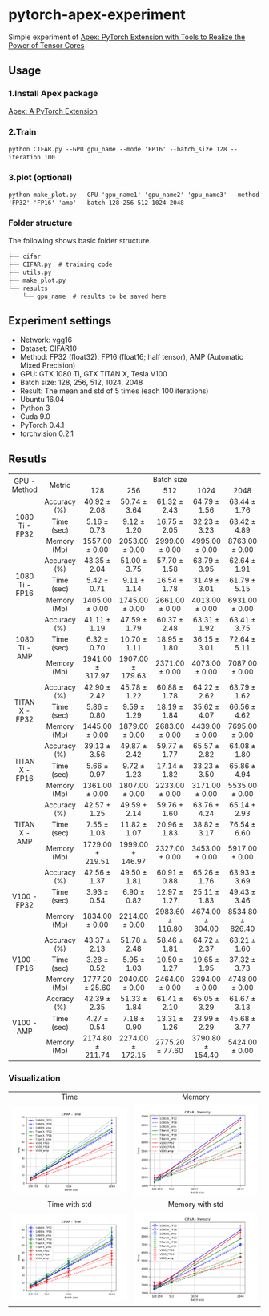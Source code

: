 # pytorch-apex-experiment
Simple experiment of [Apex: PyTorch Extension with Tools to Realize the Power of Tensor Cores](https://github.com/NVIDIA/apex) 

## Usage
### 1.Install Apex package
[Apex: A PyTorch Extension](https://github.com/NVIDIA/apex)
### 2.Train
```
python CIFAR.py --GPU gpu_name --mode 'FP16' --batch_size 128 --iteration 100
```
### 3.plot (optional)
```
python make_plot.py --GPU 'gpu_name1' 'gpu_name2' 'gpu_name3' --method 'FP32' 'FP16' 'amp' --batch 128 256 512 1024 2048
```
### Folder structure
The following shows basic folder structure.
```
├── cifar
├── CIFAR.py  # training code
├── utils.py
├── make_plot.py
└── results
    └── gpu_name  # results to be saved here
```
## Experiment settings
 * Network: vgg16
 * Dataset: CIFAR10
 * Method: FP32 (float32), FP16 (float16; half tensor), AMP (Automatic Mixed Precision)
 * GPU: GTX 1080 Ti, GTX TITAN X, Tesla V100
 * Batch size: 128, 256, 512, 1024, 2048
 * Result: The mean and std of 5 times (each 100 iterations)
 * Ubuntu 16.04
 * Python 3
 * Cuda 9.0
 * PyTorch 0.4.1
 * torchvision 0.2.1
 
## Resutls
<table align='center'>
<tr align='center'>
  <td rowspan="2"> GPU - Method </td>
  <td rowspan="2"> Metric </td>
  <td colspan="5"> Batch size </td>
</tr>
<tr align='center'>
  <td> 128 </td>
  <td> 256 </td>
  <td> 512 </td>
  <td> 1024 </td>
  <td> 2048 </td>
</tr>
<tr align='center'>
  <td rowspan="3"> 1080 Ti - FP32 </td>
  <td> Accuracy (%) </td>
  <td> 40.92 ± 2.08 </td>
  <td> 50.74 ± 3.64 </td>
  <td> 61.32 ± 2.43 </td>
  <td> 64.79 ± 1.56 </td>
  <td> 63.44 ± 1.76 </td>
</tr>
<tr align='center'>
  <td> Time (sec) </td>
  <td> 5.16 ± 0.73 </td>
  <td> 9.12 ± 1.20 </td>
  <td> 16.75 ± 2.05 </td>
  <td> 32.23 ± 3.23 </td>
  <td> 63.42 ± 4.89 </td>
</tr>
<tr align='center'>
  <td> Memory (Mb) </td>
  <td> 1557.00 ± 0.00 </td>
  <td> 2053.00 ± 0.00 </td>
  <td> 2999.00 ± 0.00 </td>
  <td> 4995.00 ± 0.00 </td>
  <td> 8763.00 ± 0.00 </td>
</tr>
<tr align='center'>
  <td rowspan="3"> 1080 Ti - FP16 </td>
  <td> Accuracy (%) </td>
  <td> 43.35 ± 2.04 </td>
  <td> 51.00 ± 3.75 </td>
  <td> 57.70 ± 1.58 </td>
  <td> 63.79 ± 3.95 </td>
  <td> 62.64 ± 1.91 </td>
</tr>
<tr align='center'>
  <td> Time (sec) </td>
  <td> 5.42 ± 0.71 </td>
  <td> 9.11 ± 1.14 </td>
  <td> 16.54 ± 1.78 </td>
  <td> 31.49 ± 3.01 </td>
  <td> 61.79 ± 5.15 </td>
</tr>
<tr align='center'>
  <td> Memory (Mb) </td>
  <td> 1405.00 ± 0.00 </td>
  <td> 1745.00 ± 0.00 </td>
  <td> 2661.00 ± 0.00 </td>
  <td> 4013.00 ± 0.00 </td>
  <td> 6931.00 ± 0.00 </td>
</tr>
<tr align='center'>
  <td rowspan="3"> 1080 Ti - AMP </td>
  <td> Accuracy (%) </td>
  <td> 41.11 ± 1.19 </td>
  <td> 47.59 ± 1.79 </td>
  <td> 60.37 ± 2.48 </td>
  <td> 63.31 ± 1.92 </td>
  <td> 63.41 ± 3.75 </td>
</tr>
<tr align='center'>
  <td> Time (sec) </td>
  <td> 6.32 ± 0.70 </td>
  <td> 10.70 ± 1.11 </td>
  <td> 18.95 ± 1.80 </td>
  <td> 36.15 ± 3.01 </td>
  <td> 72.64 ± 5.11 </td>
</tr>
<tr align='center'>
  <td> Memory (Mb) </td>
  <td> 1941.00 ± 317.97 </td>
  <td> 1907.00 ± 179.63 </td>
  <td> 2371.00 ± 0.00 </td>
  <td> 4073.00 ± 0.00 </td>
  <td> 7087.00 ± 0.00 </td>
</tr>
<tr align='center'>
  <td rowspan="3"> TITAN X - FP32 </td>
  <td> Accuracy (%) </td>
  <td> 42.90 ± 2.42 </td>
  <td> 45.78 ± 1.22 </td>
  <td> 60.88 ± 1.78 </td>
  <td> 64.22 ± 2.62 </td>
  <td> 63.79 ± 1.62 </td>
</tr>
<tr align='center'>
  <td> Time (sec) </td>
  <td> 5.86 ± 0.80 </td>
  <td> 9.59 ± 1.29 </td>
  <td> 18.19 ± 1.84 </td>
  <td> 35.62 ± 4.07 </td>
  <td> 66.56 ± 4.62 </td>
</tr>
<tr align='center'>
  <td> Memory (Mb) </td>
  <td> 1445.00 ± 0.00 </td>
  <td> 1879.00 ± 0.00 </td>
  <td> 2683.00 ± 0.00 </td>
  <td> 4439.00 ± 0.00 </td>
  <td> 7695.00 ± 0.00 </td>
</tr>
<tr align='center'>
  <td rowspan="3"> TITAN X - FP16 </td>
  <td> Accuracy (%) </td>
  <td> 39.13 ± 3.56 </td>
  <td> 49.87 ± 2.42 </td>
  <td> 59.77 ± 1.77 </td>
  <td> 65.57 ± 2.82 </td>
  <td> 64.08 ± 1.80 </td>
</tr>
<tr align='center'>
  <td> Time (sec) </td>
  <td> 5.66 ± 0.97 </td>
  <td> 9.72 ± 1.23 </td>
  <td> 17.14 ± 1.82 </td>
  <td> 33.23 ± 3.50 </td>
  <td> 65.86 ± 4.94 </td>
</tr>
<tr align='center'>
  <td> Memory (Mb) </td>
  <td> 1361.00 ± 0.00 </td>
  <td> 1807.00 ± 0.00 </td>
  <td> 2233.00 ± 0.00 </td>
  <td> 3171.00 ± 0.00 </td>
  <td> 5535.00 ± 0.00 </td>
</tr>
<tr align='center'>
  <td rowspan="3"> TITAN X - AMP </td>
  <td> Accuracy (%) </td>
  <td> 42.57 ± 1.25 </td>
  <td> 49.59 ± 2.14 </td>
  <td> 59.76 ± 1.60 </td>
  <td> 63.76 ± 4.24 </td>
  <td> 65.14 ± 2.93 </td>
</tr>
<tr align='center'>
  <td> Time (sec) </td>
  <td> 7.55 ± 1.03 </td>
  <td> 11.82 ± 1.07 </td>
  <td> 20.96 ± 1.83 </td>
  <td> 38.82 ± 3.17 </td>
  <td> 76.54 ± 6.60 </td>
</tr>
<tr align='center'>
  <td> Memory (Mb) </td>
  <td> 1729.00 ± 219.51 </td>
  <td> 1999.00 ± 146.97 </td>
  <td> 2327.00 ± 0.00 </td>
  <td> 3453.00 ± 0.00 </td>
  <td> 5917.00 ± 0.00 </td>
</tr>
<tr align='center'>
  <td rowspan="3"> V100 - FP32 </td>
  <td> Accuracy (%) </td>
  <td> 42.56 ± 1.37 </td>
  <td> 49.50 ± 1.81 </td>
  <td> 60.91 ± 0.88 </td>
  <td> 65.26 ± 1.76 </td>
  <td> 63.93 ± 3.69 </td>
</tr>
<tr align='center'>
  <td> Time (sec) </td>
  <td> 3.93 ± 0.54 </td>
  <td> 6.90 ± 0.82 </td>
  <td> 12.97 ± 1.27 </td>
  <td> 25.11 ± 1.83 </td>
  <td> 49.43 ± 3.46 </td>
</tr>
<tr align='center'>
  <td> Memory (Mb) </td>
  <td> 1834.00 ± 0.00 </td>
  <td> 2214.00 ± 0.00 </td>
  <td> 2983.60 ± 116.80 </td>
  <td> 4674.00 ± 304.00 </td>
  <td> 8534.80 ± 826.40 </td>
</tr>
<tr align='center'>
  <td rowspan="3"> V100 - FP16 </td>
  <td> Accuracy (%) </td>
  <td> 43.37 ± 2.13 </td>
  <td> 51.78 ± 2.48 </td>
  <td> 58.46 ± 1.81 </td>
  <td> 64.72 ± 2.37 </td>
  <td> 63.21 ± 1.60 </td>
</tr>
<tr align='center'>
  <td> Time (sec) </td>
  <td> 3.28 ± 0.52 </td>
  <td> 5.95 ± 1.03 </td>
  <td> 10.50 ± 1.27 </td>
  <td> 19.65 ± 1.95 </td>
  <td> 37.32 ± 3.73 </td>
</tr>
<tr align='center'>
  <td> Memory (Mb) </td>
  <td> 1777.20 ± 25.60 </td>
  <td> 2040.00 ± 0.00 </td>
  <td> 2464.00 ± 0.00 </td>
  <td> 3394.00 ± 0.00 </td>
  <td> 4748.00 ± 0.00 </td>
</tr>
<tr align='center'>
  <td rowspan="3"> V100 - AMP </td>
  <td> Accracy (%) </td>
  <td> 42.39 ± 2.35 </td>
  <td> 51.33 ± 1.84 </td>
  <td> 61.41 ± 2.10 </td>
  <td> 65.05 ± 3.29 </td>
  <td> 61.67 ± 3.13 </td>
</tr>
<tr align='center'>
  <td> Time (sec) </td>
  <td> 4.27 ± 0.54 </td>
  <td> 7.18 ± 0.90 </td>
  <td> 13.31 ± 1.26 </td>
  <td> 23.99 ± 2.29 </td>
  <td> 45.68 ± 3.77 </td>
</tr>
<tr align='center'>
  <td> Memory (Mb) </td>
  <td> 2174.80 ± 211.74 </td>
  <td> 2274.00 ± 172.15 </td>
  <td> 2775.20 ± 77.60 </td>
  <td> 3790.80 ± 154.40 </td>
  <td> 5424.00 ± 0.00 </td>
</tr>
</table>

### Visualization
<table align='center'>
<tr align='center'>
  <td> Time </td>
  <td> Memory </td>
</tr>
<tr align='center'>
  <td> <img src = 'assets/CIFAR - Time.png'> </td>
  <td> <img src = 'assets/CIFAR - Memory.png'> </td>
</tr>
<tr align='center'>
  <td> Time with std </td>
  <td> Memory with std </td>
</tr>
<tr align='center'>
  <td> <img src = 'assets/CIFAR - Time (std).png'> </td>
  <td> <img src = 'assets/CIFAR - Memory (std).png'> </td>
</tr>
</table>

